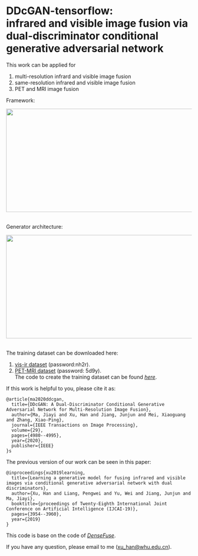 # DDcGAN-tensorflow:<br> infrared and visible image fusion via dual-discriminator conditional generative adversarial network
This work can be applied for<br> 
1) multi-resolution infrard and visible image fusion<br>
2) same-resolution infrared and visible image fusion<br>
2) PET and MRI image fusion<br>  

Framework:
<div align=center><img src="https://github.com/hanna-xu/DDcGAN/blob/master/figures/framework.png" width="600" height="280"/></div><br>

Generator architecture:
<div align=center><img src="https://github.com/hanna-xu/DDcGAN/blob/master/figures/Generator.png" width="520" height="280"/></div><br>

The training dataset can be downloaded here:
1) [vis-ir dataset](https://pan.baidu.com/s/1xKF9GBjZ92uhYhZ5gk5vLg) (password:nh2r).<br>
2) [PET-MRI dataset](https://pan.baidu.com/s/1sOPrLmVKG6fgNGP-T_2bXQ) (password: 5d9y).<br>
The code to create the training dataset can be found [*here*](https://github.com/hanna-xu/utils).

If this work is helpful to you, please cite it as: 
```
@article{ma2020ddcgan,
  title={DDcGAN: A Dual-Discriminator Conditional Generative Adversarial Network for Multi-Resolution Image Fusion},
  author={Ma, Jiayi and Xu, Han and Jiang, Junjun and Mei, Xiaoguang and Zhang, Xiao-Ping},
  journal={IEEE Transactions on Image Processing},
  volume={29},
  pages={4980--4995},
  year={2020},
  publisher={IEEE}
}s
```

The previous version of our work can be seen in this paper:<br>
```
@inproceedings{xu2019learning,
  title={Learning a generative model for fusing infrared and visible images via conditional generative adversarial network with dual discriminators},
  author={Xu, Han and Liang, Pengwei and Yu, Wei and Jiang, Junjun and Ma, Jiayi},
  booktitle={proceedings of Twenty-Eighth International Joint Conference on Artificial Intelligence (IJCAI-19)},
  pages={3954--3960},
  year={2019}
}
```
This code is base on the code of [*DenseFuse*](https://github.com/hli1221/imagefusion_densefuse).

If you have any question, please email to me (xu_han@whu.edu.cn).

